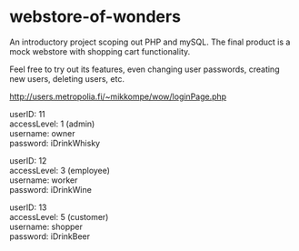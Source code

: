 # webstore-of-wonders
An introductory project scoping out PHP and mySQL. The final product is a mock webstore with shopping cart functionality.

Feel free to try out its features, even changing user passwords, creating new users, deleting users, etc.

http://users.metropolia.fi/~mikkompe/wow/loginPage.php

userID:		11   
accessLevel:		1 (admin)   
username:		owner   
password:		iDrinkWhisky   
   
      
userID:		12   
accessLevel:		3 (employee)   
username:		worker   
password:		iDrinkWine   
	   
	      
userID:		13   
accessLevel:		5 (customer)   
username:		shopper   
password:		iDrinkBeer   
